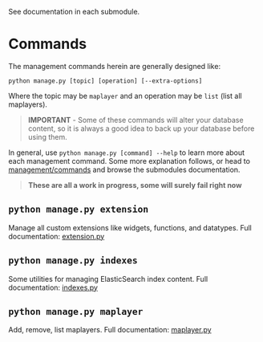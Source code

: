 See documentation in each submodule.

# Commands

The management commands herein are generally designed like:

    python manage.py [topic] [operation] [--extra-options]

Where the topic may be `maplayer` and an operation may be `list` (list all maplayers).

> **IMPORTANT** - Some of these commands will alter your database content, so it is always a good idea to back up your database before using them.

In general, use `python manage.py [command] --help` to learn more about each management command. Some more explanation follows, or head to [management/commands](https://legiongis.github.io/arches-dev-tools/arches_dev_tools/management/commands.html) and browse the submodules documentation.

> **These are all a work in progress, some will surely fail right now**

## `python manage.py extension`

Manage all custom extensions like widgets, functions, and datatypes. Full documentation:  [extension.py](https://legiongis.github.io/arches-dev-tools/arches_dev_tools/management/commands/extension.html)

## `python manage.py indexes`

Some utilities for managing ElasticSearch index content. Full documentation: [indexes.py](https://legiongis.github.io/arches-dev-tools/arches_dev_tools/management/commands/indexes.html)

## `python manage.py maplayer`

Add, remove, list maplayers. Full documentation: [maplayer.py](https://legiongis.github.io/arches-dev-tools/arches_dev_tools/management/commands/maplayer.html)